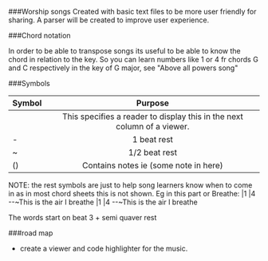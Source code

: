 ###Worship songs
Created with basic text files to be more user friendly for sharing.
A parser will be created to improve user experience.

###Chord notation

In order to be able to transpose songs its useful to be able to know the chord in relation to the key.
So you can learn numbers like 1 or 4  fr chords G and C respectively in the key of G major, see "Above all powers song"

###Symbols

| Symbol       |                                 Purpose                                 |
|--------------|:-----------------------------------------------------------------------:|
| <page break> | This specifies a reader to display this in the next column of a viewer. |
| -            |                               1 beat rest                               |
| ~            |                              1/2 beat rest                              |
|()            |                              Contains notes ie (some note in here)      |
NOTE: the rest symbols are just to help song learners know when to come in as in most chord sheets 
this is not shown. Eg in this part or Breathe:
|1             |4
 --~This is the air I breathe
|1             |4
 --~This is the air I breathe
 
 The words start on beat 3 + semi quaver rest
 

###road map

* create a viewer and code highlighter for the music.
